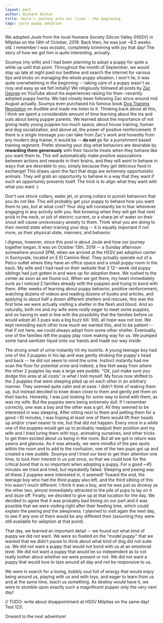 ```yaml
---
layout: post
author: Nishant Kelkar
title: Joule's journey into our lives - the beginning
tags: joule puppy adoption
---
```


We adopted Joule from the local Humane Society Silicon Valley (HSSV) in Milpitas on the 14th of October, 2019.
Back then, he was just ~8.5 weeks old.
I remember I was ecstatic, completely brimming with joy that day!
The story of how we got him is quite interesting, actually.

Soumya (my wife) and I had been planning to adopt a puppy for quite a while up until that point.
Throughout the month of September, we would stay up late at night past our bedtime and search the internet for various tips and tricks on managing the whole puppy situation.
I won't lie, it was quite overwhelming in the beginning -- taking care of a puppy wasn't as rosy and easy as we felt initially!
We religiously followed all posts by [Zac George](https://www.youtube.com/channel/UCZzFRKsgVMhGTxffpzgTJlQ) on YouTube about his experiences raising _his_ then--recently adopted puppy Inertia.
We had closely been following Zac since around mid August actually.
Soumya even purchased his famous book [Dog Training Revolution](https://www.amazon.com/Zak-Georges-Dog-Training-Revolution-ebook/dp/B015BCX05S) on Audible and made me listen to it.
Thinking back about all this, I think we spent a considerable amount of time learning about the ins and outs about being pupper parents.
We learned about the importance of not giving really young puppies too much space, about house training, human and dog socialization, and above all, the power of positive reinforcement.
If there is a single message you can take from Zac's work and honestly from any modern dog trainer, it would be -- **do not** go for a punishment based training regiment.
Prefer showing your dog what behaviors are desirable by **rewarding them generously** with their favorite treats when they behave like you want them to.
This will automatically make positive associations between actions and rewards in their brains, and they will _want_ to behave in ways that are desirable to you, simply because they get delicious food in exchange!
This draws upon the fact that dogs are extremely opportunistic animals.
They _will_ grab an opportunity to behave in a way that they want if such an opportunity presents itself.
The trick is to _align_ what they want with what you want :)

Don't use shock collars, water jet, or prong collars to punish behaviors that you do not like.
This will probably get your puppy to behave how you want them to yes, but at what cost?
Your dog will constantly be in fear whenever engaging in any activity with you.
Not knowing when they will get that next prick in the neck, or jolt of electric current, or a sharp jet of water on their snout will cause unnecessary anxiety to them.
Think what you are doing to their _mental state_ when training your dog -- it is equally important if not more, as their physical state, manners, and behavior.

I digress, however, since this post is about Joule and how our journey together began.
It was on October 13th, 2019 -- a Sunday afternoon somewhere around 3PM, when we arrived at the HSSV pet adoption center in Sunnyvale, located on E El Camino Real.
They actually operate out of a Petco outlet where they have an office space and a small puppy room in the back.
My wife and I had read on their website that 3 12--week old puppy siblings had just gotten in and were up for adoption there.
We rushed to the center as soon as we found out.
When we got there, my heart immediately sunk as I noticed 2 families already with the puppies and trying to bond with them.
After weeks of learning about puppy behavior, positive reinforcement, watching dozens of videos and reading dozens of books and articles, and applying to about half a dozen different shelters and rescues, this was the first time we were actually visiting a shelter in the flesh and blood.
And so naturally, both me and my wife were _really_ eager to meet some puppies, and so having to wait in line with the possibility that the families before us would adopt all 3 pups was a big buzz kill.
Still, all hope was not lost.
We kept reminding each other how much we wanted this, and to be patient -- that if not here, we could always adopt from some other shelter.
Eventually, one of the families left the puppy play room making way for us.
We pumped some hand sanitizer liquid onto our hands and made our way inside.

The strong smell of urine instantly hit my nostrils.
A young teenage boy had one of the 3 puppies in his lap and was gently stroking the puppy's head and back -- he did not seem to mind the urine.
Instinct instantly had me scan the floor for potential urine and indeed, a few feet away from where the other 2 puppies lay was a large pee puddle.
"OK, just make sure you dodge this area at all costs" is what I told myself.
My focus now shifted to the 2 puppies that were sleeping piled up on each other in an arbitrary manner.
They seemed quite calm and at ease.
I didn't think of waking them up, but instead decided to knee down close to them and gently pet them on their backs.
Honestly, I was just looking for _some_ way to bond with them, as was my wife.
But the puppies were being extremely dull.
If I remember correctly, one was a boy and the other was a girl.
All they seemed to be interested in was sleeping.
After sitting next to them and petting them for a good ~10 minutes, I was hoping at least one of them would lift their heads up and/or crawl nearer to me, but that did not happen.
Every once in a while one of the puppies would get up to probably readjust their position and my wife and I tried luring them with toys, animating ourselves, and other tricks to get them excited about us being in the room.
But all we got in return was yawns and glances.
As it was already, we were mindful of the pee spots within the room and to add to the confusion, one of the two pups got up and created a new puddle.
Soumya and I tried our best to get their attention one time, to lock their interest in us just once, so that we could look for the critical bond that is so important when adopting a puppy.
For a good ~45 minutes we tried and tried, but repeatedly failed.
Sleeping and peeing was all these 2 puppies were interested in, it seemed!
Toward the end, the teenage boy who had the third puppy also left, and the third sibling of this trio wasn't much different.
I think it was a boy, and he was just as drowsy as the other two, almost immediately attracted to the pile of pups to lay on it and doze off.
Finally, we decided to give up at that location for the day.
We decided to agree that it was probably bad timing on our part and it was possible that we were visiting right after their feeding time, which could explain the peeing and the sleepiness.
I planned to visit again the next day, to see if any one of them would be any different then (assuming they were still available for adoption at that point).

That day, we learned an important detail -- we found out what kind of puppy we did _not_ want.
We were so fixated on the "model puppy" that we wanted that we didn't pause to think about what kind of dog did not suite us.
We did not want a puppy that would not bond with us at an emotional level.
We did not want a puppy that would be so independent as to not really bother about whether we were present or not.
We did not want a puppy that would love to laze around all day and not be responsive to us.

We were in search for a loving, bubbly soul full of energy that would enjoy being around us, playing with us and with toys, and eager to learn from us and at the same time, teach us something.
As destiny would have it, we were to stumble upon exactly such a magnificent pupper only the very next day!

// TODO: write about disappointment at HSSV Milpitas on the same day!
Test 123.

Onward to the next adventure!
